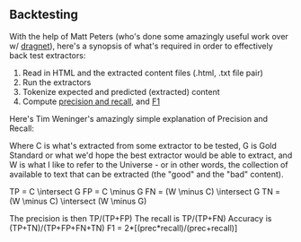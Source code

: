 Backtesting
-----------


With the help of Matt Peters (who's done some amazingly useful work over w/ [dragnet](https://github.com/seomoz/dragnet/)), here's a synopsis of what's required in order to effectively back test extractors:


1. Read in HTML and the extracted content files (.html, .txt file pair)
2. Run the extractors
3. Tokenize expected and predicted (extracted) content
4. Compute [precision and recall](http://en.wikipedia.org/wiki/Precision_and_recall),  and [F1](http://en.wikipedia.org/wiki/F1_score)

Here's Tim Weninger's amazingly simple explanation of Precision and Recall:

Where C is what's extracted from some extractor to be tested, G is Gold Standard or what we'd hope the best extractor would be able to extract,
and W is what I like to refer to the Universe - or in other words, the collection of available to text that can be extracted (the "good" and the "bad" content).

TP = C \intersect G
FP = C \minus G
FN = (W \minus C) \intersect G
TN = (W \minus C) \intersect (W \minus G)

The precision is then TP/(TP+FP)
The recall is TP/(TP+FN)
Accuracy is (TP+TN)/(TP+FP+FN+TN)
F1 = 2*[(prec*recall)/(prec+recall)]

